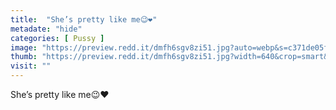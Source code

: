 ```yaml
---
title:  "She’s pretty like me😉❤️"
metadate: "hide"
categories: [ Pussy ]
image: "https://preview.redd.it/dmfh6sgv8zi51.jpg?auto=webp&s=c371de05f55d208856fd0f3e27e6567fd7a4dd95"
thumb: "https://preview.redd.it/dmfh6sgv8zi51.jpg?width=640&crop=smart&auto=webp&s=8cfe154617414ea294ae1c13fe30c2074473bfea"
visit: ""
---
```

She’s pretty like me😉❤️
